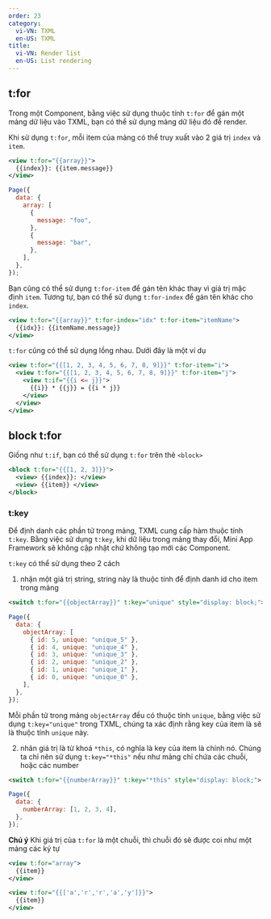 ```yaml
---
order: 23
category:
  vi-VN: TXML
  en-US: TXML
title:
  vi-VN: Render list
  en-US: List rendering
---
```


## t:for

Trong một Component, bằng việc sử dụng thuộc tính `t:for` để gán một mảng dữ liệu vào TXML, bạn có thể sử dụng mảng dữ liệu đó để render.

Khi sử dụng `t:for`, mỗi item của mảng có thể truy xuất vào 2 giá trị `index` và `item`.

```xml
<view t:for="{{array}}">
  {{index}}: {{item.message}}
</view>
```

```js
Page({
  data: {
    array: [
      {
        message: "foo",
      },
      {
        message: "bar",
      },
    ],
  },
});
```

Bạn cũng có thể sử dụng `t:for-item` để gán tên khác thay vì giá trị mặc định `item`.
Tương tự, bạn có thể sử dụng `t:for-index` để gán tên khác cho `index`.

```xml
<view t:for="{{array}}" t:for-index="idx" t:for-item="itemName">
  {{idx}}: {{itemName.message}}
</view>
```

`t:for` cũng có thể sử dụng lồng nhau. Dưới đây là một ví dụ

```xml
<view t:for="{{[1, 2, 3, 4, 5, 6, 7, 8, 9]}}" t:for-item="i">
  <view t:for="{{[1, 2, 3, 4, 5, 6, 7, 8, 9]}}" t:for-item="j">
    <view t:if="{{i <= j}}">
      {{i}} * {{j}} = {{i * j}}
    </view>
  </view>
</view>
```

## block t:for

Giống như `t:if`, bạn có thể sử dụng `t:for` trên thẻ `<block>`

```xml
<block t:for="{{[1, 2, 3]}}">
  <view> {{index}}: </view>
  <view> {{item}} </view>
</block>
```

### t:key

Để định danh các phần tử trong mảng, TXML cung cấp hàm thuộc tính `t:key`.
Bằng việc sử dụng `t:key`, khi dữ liệu trong mảng thay đổi, Mini App Framework sẽ không cập nhật chứ không tạo mới các Component.

`t:key` có thể sử dụng theo 2 cách

1. nhận một giá trị string, string này là thuộc tính để định danh id cho item trong mảng

```xml
<switch t:for="{{objectArray}}" t:key="unique" style="display: block;"> {{item.id}} </switch>
```

```js
Page({
  data: {
    objectArray: [
      { id: 5, unique: "unique_5" },
      { id: 4, unique: "unique_4" },
      { id: 3, unique: "unique_3" },
      { id: 2, unique: "unique_2" },
      { id: 1, unique: "unique_1" },
      { id: 0, unique: "unique_0" },
    ],
  },
});
```

Mỗi phần tử trong mảng `objectArray` đều có thuộc tính `unique`, bằng việc sử dụng `t:key="unique"` trong TXML,
chúng ta xác định rằng key của item là sẽ là thuộc tính `unique` này.

2. nhân giá trị là từ khoá `*this`, có nghĩa là key của item là chính nó. Chúng ta chỉ nên sử dụng `t:key="*this"` nếu như mảng chỉ chứa các chuỗi, hoặc các number

```xml
<switch t:for="{{numberArray}}" t:key="*this" style="display: block;"> {{item}} </switch>
```

```js
Page({
  data: {
    numberArray: [1, 2, 3, 4],
  },
});
```

**Chú ý**
Khi giá trị của `t:for` là một chuỗi, thì chuỗi đó sẽ được coi như một mảng các ký tự

```xml
<view t:for="array">
  {{item}}
</view>
```

```xml
<view t:for="{{['a','r','r','a','y']}}">
  {{item}}
</view>
```
